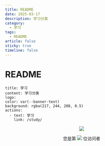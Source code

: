```yaml
---
title: README
date: 2025-03-17
description: 学习分类
category:
  - 学习
tags:
  - README
article: false
sticky: true
timeline: false
---
```

# README

```component VPBanner
title: 学习
content: 学习分类
logo: 
color: var(--banner-text)
background: rgba(217, 244, 208, 0.5)
actions:
  - text: 学习
    link: /study/
```

<p align="center"> 
  <img src="https://cdn.jsdelivr.net/gh/jiange1236/jiange1236@main/github-metrics.svg" /> 
</p>
<p align="center"> 
  您是第  <img src="https://profile-counter.glitch.me/jiange1236/count.svg" />  位访问者
</p>

<Share colorful />